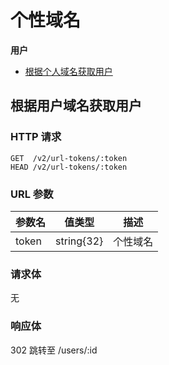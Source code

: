 # 个性域名

**用户**
* [根据个人域名获取用户](#根据个人域名获取用户)

## 根据用户域名获取用户

### HTTP 请求

```
GET  /v2/url-tokens/:token
HEAD /v2/url-tokens/:token
```

### URL 参数

参数名     | 值类型      | 描述
--------- | ---------- | -------------------------------------------------------
token     | string{32} | 个性域名

### 请求体

无

### 响应体

302 跳转至 /users/:id
